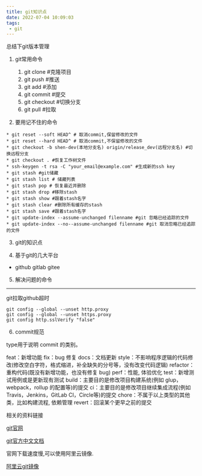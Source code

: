 ```yaml
---
title: git知识点
date: 2022-07-04 10:09:03
tags:
 - git
---
```

 
总结下git版本管理

1. git常用命令
   1. git clone #克隆项目
   2. git push #推送
   3. git add #添加
   4. git commit #提交
   5. git checkout #切换分支
   6. git pull #拉取

2. 要用记不住的命令

```angular2html
* git reset --soft HEAD^ # 取消commit,保留修改的文件
* git reset --hard HEAD^ # 取消commit,不保留修改的文件
* git checkout -b shen-dev(本地分支名) origin/release_dev(远程分支名) #切换远程分支
* git checkout . #恢复工作树文件
* ssh-keygen -t rsa -C "your_email@example.com" #生成新的ssh key
* git stash #git储藏
* git stash list # 储藏列表
* git stash pop # 恢复最近并删除
* git stash drop #移除stash
* git stash show #跟着stash名字
* git stash clear #删除所有缓存的stash
* git stash save #跟着stash名字
* git update-index --assume-unchanged filenname #git 忽略已经追踪的文件
* git update-index --no--assume-unchanged filenname #git 取消忽略已经追踪的文件
```

3. git的知识点

4. 基于git的几大平台
- github gitlab gitee

5. 解决问题的命令
---
git拉取github超时
```angular2html
git config --global --unset http.proxy
git config --global --unset https.proxy
git config http.sslVerify "false"
```

6. commit规范

type用于说明 commit 的类别。

feat：新增功能
fix：bug 修复
docs：文档更新
style：不影响程序逻辑的代码修改(修改空白字符，格式缩进，补全缺失的分号等，没有改变代码逻辑)
refactor：重构代码(既没有新增功能，也没有修复 bug)
perf：性能, 体验优化
test：新增测试用例或是更新现有测试
build：主要目的是修改项目构建系统(例如 glup，webpack，rollup 的配置等)的提交
ci：主要目的是修改项目继续集成流程(例如 Travis，Jenkins，GitLab CI，Circle等)的提交
chore：不属于以上类型的其他类，比如构建流程, 依赖管理
revert：回滚某个更早之前的提交

相关的资料链接

[git官网](https://git-scm.com/)

[git官方中文文档](https://git-scm.com/book/zh/v2)

官网下载速度慢,可以使用阿里云镜像.

[阿里云git镜像](https://registry.npmmirror.com/binary.html?path=git-for-windows/)